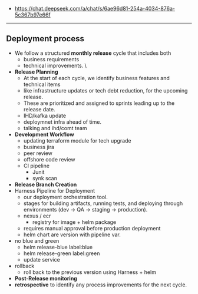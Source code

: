 - https://chat.deepseek.com/a/chat/s/6ae96d81-254a-4034-876a-5c367b97e66f
--- 
## Deployment process
- We follow a structured **monthly release** cycle that includes both
  - business requirements 
  - technical improvements. \
- **Release Planning**
  - At the start of each cycle, we identify business features and technical items
  - like infrastructure updates or tech debt reduction, for the upcoming release. 
  - These are prioritized and assigned to sprints leading up to the release date.
  - IHD/kafka update
  - deploymnet infra ahead of time.
  - talking and ihd/comt team
- **Development Workflow**
  - updating terraform module for tech upgrade
  - business jira
  - peer review
  - offshore code review
  - CI pipeline 
    - Junit
    - synk scan
- **Release Branch Creation**
- Harness Pipeline for Deployment
  - our deployment orchestration tool.
  - stages for building artifacts, running tests, and deploying through environments (dev → QA → staging → production).
  - nexus / ecr
    - registry for image + helm package
  - requires manual approval before production deployment
  - helm chart are version with pipeline var.
- no blue and green
  - helm release-blue label:blue
  - helm release-green label:green
  - update service 
- rollback
  - roll back to the previous version using Harness + helm
- **Post-Release monitoring**
- **retrospective** to identify any process improvements for the next cycle.